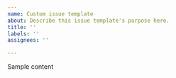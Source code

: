 ```yaml
---
name: Custom issue template
about: Describe this issue template's purpose here.
title: ''
labels: ''
assignees: ''

---
```


Sample content
